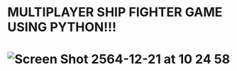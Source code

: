 # MULTIPLAYER SHIP FIGHTER GAME USING PYTHON!!!



# ![Screen Shot 2564-12-21 at 10 24 58](https://user-images.githubusercontent.com/67899533/146865859-4c7d9608-b39a-46c3-8c6f-00fc83c51f7e.png)
